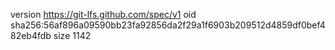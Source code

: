 version https://git-lfs.github.com/spec/v1
oid sha256:56af896a09590bb23fa92856da2f29a1f6903b209512d4859df0bef482eb4fdb
size 1142
